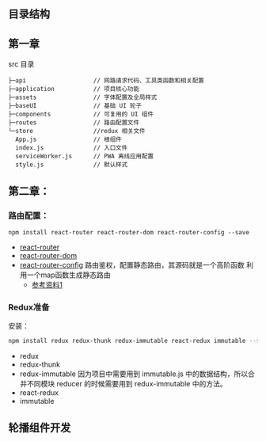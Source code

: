 ## 目录结构

## 第一章

src 目录

```
├─api                   // 网路请求代码、工具类函数和相关配置
├─application           // 项目核心功能
├─assets                // 字体配置及全局样式
├─baseUI                // 基础 UI 轮子
├─components            // 可复用的 UI 组件
├─routes                // 路由配置文件
└─store                 //redux 相关文件
  App.js                // 根组件
  index.js              // 入口文件
  serviceWorker.js      // PWA 离线应用配置
  style.js              // 默认样式

```

## 第二章：

### 路由配置：

```
npm install react-router react-router-dom react-router-config --save
```

- [react-router]() 
- [react-router-dom]() 
- [react-router-config](https://github.com/ReactTraining/react-router/tree/master/packages/react-router-config) 路由鉴权，配置静态路由，其源码就是一个高阶函数 利用一个map函数生成静态路由
  - [参考资料1](https://segmentfault.com/a/1190000015282620?utm_source=channel-hottest) 



### Redux准备

安装：

```bash
npm install redux redux-thunk redux-immutable react-redux immutable --save
```

- redux
- redux-thunk
- redux-immutable 因为项目中需要用到 immutable.js 中的数据结构，所以合并不同模块 reducer 的时候需要用到 redux-immutable 中的方法。
- react-redux
- immutable



## 轮播组件开发

